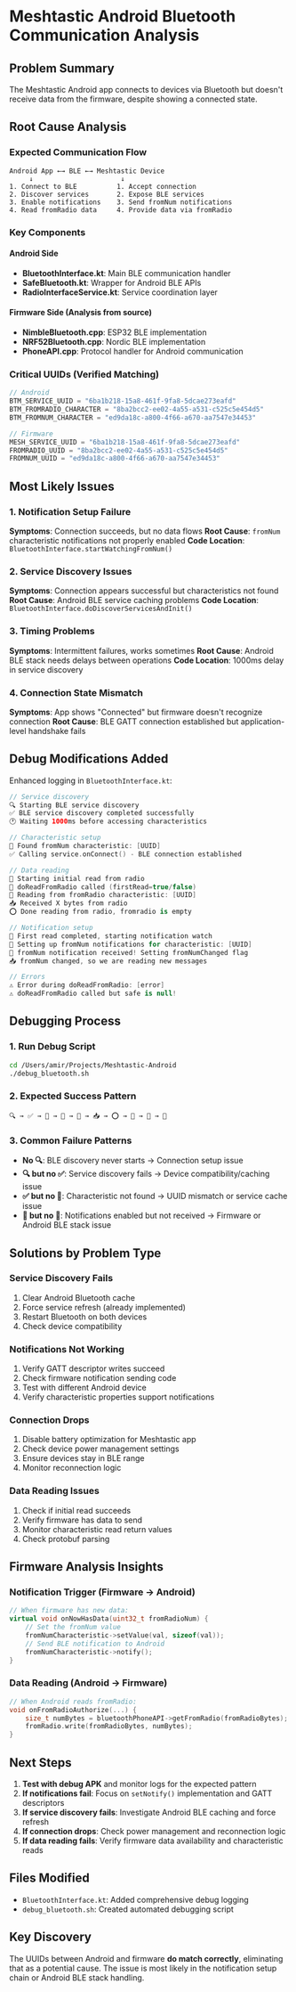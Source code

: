 # Meshtastic Android Bluetooth Communication Analysis

## Problem Summary
The Meshtastic Android app connects to devices via Bluetooth but doesn't receive data from the firmware, despite showing a connected state.

## Root Cause Analysis

### Expected Communication Flow
```
Android App ←→ BLE ←→ Meshtastic Device
     ↓                      ↓
1. Connect to BLE          1. Accept connection
2. Discover services       2. Expose BLE services  
3. Enable notifications    3. Send fromNum notifications
4. Read fromRadio data     4. Provide data via fromRadio
```

### Key Components

#### Android Side
- **BluetoothInterface.kt**: Main BLE communication handler
- **SafeBluetooth.kt**: Wrapper for Android BLE APIs
- **RadioInterfaceService.kt**: Service coordination layer

#### Firmware Side (Analysis from source)
- **NimbleBluetooth.cpp**: ESP32 BLE implementation
- **NRF52Bluetooth.cpp**: Nordic BLE implementation  
- **PhoneAPI.cpp**: Protocol handler for Android communication

### Critical UUIDs (Verified Matching)
```kotlin
// Android
BTM_SERVICE_UUID = "6ba1b218-15a8-461f-9fa8-5dcae273eafd"
BTM_FROMRADIO_CHARACTER = "8ba2bcc2-ee02-4a55-a531-c525c5e454d5"
BTM_FROMNUM_CHARACTER = "ed9da18c-a800-4f66-a670-aa7547e34453"
```

```cpp
// Firmware  
MESH_SERVICE_UUID = "6ba1b218-15a8-461f-9fa8-5dcae273eafd"
FROMRADIO_UUID = "8ba2bcc2-ee02-4a55-a531-c525c5e454d5"
FROMNUM_UUID = "ed9da18c-a800-4f66-a670-aa7547e34453"
```

## Most Likely Issues

### 1. Notification Setup Failure
**Symptoms**: Connection succeeds, but no data flows
**Root Cause**: `fromNum` characteristic notifications not properly enabled
**Code Location**: `BluetoothInterface.startWatchingFromNum()`

### 2. Service Discovery Issues  
**Symptoms**: Connection appears successful but characteristics not found
**Root Cause**: Android BLE service caching problems
**Code Location**: `BluetoothInterface.doDiscoverServicesAndInit()`

### 3. Timing Problems
**Symptoms**: Intermittent failures, works sometimes
**Root Cause**: Android BLE stack needs delays between operations
**Code Location**: 1000ms delay in service discovery

### 4. Connection State Mismatch
**Symptoms**: App shows "Connected" but firmware doesn't recognize connection
**Root Cause**: BLE GATT connection established but application-level handshake fails

## Debug Modifications Added

Enhanced logging in `BluetoothInterface.kt`:

```kotlin
// Service discovery
🔍 Starting BLE service discovery
✅ BLE service discovery completed successfully
🕐 Waiting 1000ms before accessing characteristics

// Characteristic setup
🎯 Found fromNum characteristic: [UUID]
✅ Calling service.onConnect() - BLE connection established

// Data reading
🚀 Starting initial read from radio
📡 doReadFromRadio called (firstRead=true/false)
📖 Reading from fromRadio characteristic: [UUID]
📥 Received X bytes from radio
⭕ Done reading from radio, fromradio is empty

// Notification setup
🎯 First read completed, starting notification watch  
🔔 Setting up fromNum notifications for characteristic: [UUID]
📲 fromNum notification received! Setting fromNumChanged flag
📥 fromNum changed, so we are reading new messages

// Errors
⚠️ Error during doReadFromRadio: [error]
⚠️ doReadFromRadio called but safe is null!
```

## Debugging Process

### 1. Run Debug Script
```bash
cd /Users/amir/Projects/Meshtastic-Android
./debug_bluetooth.sh
```

### 2. Expected Success Pattern
```
🔍 → ✅ → 🎯 → 🚀 → 📡 → 📥 → ⭕ → 🎯 → 🔔 → 📲
```

### 3. Common Failure Patterns
- **No 🔍**: BLE discovery never starts → Connection setup issue
- **🔍 but no ✅**: Service discovery fails → Device compatibility/caching issue
- **✅ but no 🎯**: Characteristic not found → UUID mismatch or service cache issue
- **🔔 but no 📲**: Notifications enabled but not received → Firmware or Android BLE stack issue

## Solutions by Problem Type

### Service Discovery Fails
1. Clear Android Bluetooth cache
2. Force service refresh (already implemented)
3. Restart Bluetooth on both devices
4. Check device compatibility

### Notifications Not Working
1. Verify GATT descriptor writes succeed
2. Check firmware notification sending code
3. Test with different Android device
4. Verify characteristic properties support notifications

### Connection Drops
1. Disable battery optimization for Meshtastic app
2. Check device power management settings
3. Ensure devices stay in BLE range
4. Monitor reconnection logic

### Data Reading Issues  
1. Check if initial read succeeds
2. Verify firmware has data to send
3. Monitor characteristic read return values
4. Check protobuf parsing

## Firmware Analysis Insights

### Notification Trigger (Firmware → Android)
```cpp
// When firmware has new data:
virtual void onNowHasData(uint32_t fromRadioNum) {
    // Set the fromNum value
    fromNumCharacteristic->setValue(val, sizeof(val));
    // Send BLE notification to Android
    fromNumCharacteristic->notify();
}
```

### Data Reading (Android → Firmware)
```cpp
// When Android reads fromRadio:
void onFromRadioAuthorize(...) {
    size_t numBytes = bluetoothPhoneAPI->getFromRadio(fromRadioBytes);
    fromRadio.write(fromRadioBytes, numBytes);
}
```

## Next Steps

1. **Test with debug APK** and monitor logs for the expected pattern
2. **If notifications fail**: Focus on `setNotify()` implementation and GATT descriptors
3. **If service discovery fails**: Investigate Android BLE caching and force refresh
4. **If connection drops**: Check power management and reconnection logic
5. **If data reading fails**: Verify firmware data availability and characteristic reads

## Files Modified
- `BluetoothInterface.kt`: Added comprehensive debug logging
- `debug_bluetooth.sh`: Created automated debugging script

## Key Discovery
The UUIDs between Android and firmware **do match correctly**, eliminating that as a potential cause. The issue is most likely in the notification setup chain or Android BLE stack handling.